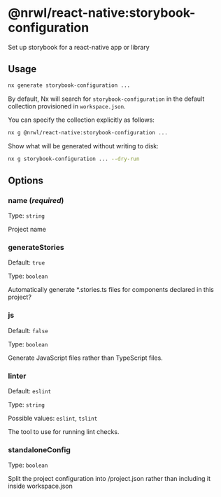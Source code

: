 # @nrwl/react-native:storybook-configuration

Set up storybook for a react-native app or library

## Usage

```bash
nx generate storybook-configuration ...
```

By default, Nx will search for `storybook-configuration` in the default collection provisioned in `workspace.json`.

You can specify the collection explicitly as follows:

```bash
nx g @nrwl/react-native:storybook-configuration ...
```

Show what will be generated without writing to disk:

```bash
nx g storybook-configuration ... --dry-run
```

## Options

### name (_**required**_)

Type: `string`

Project name

### generateStories

Default: `true`

Type: `boolean`

Automatically generate \*.stories.ts files for components declared in this project?

### js

Default: `false`

Type: `boolean`

Generate JavaScript files rather than TypeScript files.

### linter

Default: `eslint`

Type: `string`

Possible values: `eslint`, `tslint`

The tool to use for running lint checks.

### standaloneConfig

Type: `boolean`

Split the project configuration into <projectRoot>/project.json rather than including it inside workspace.json
